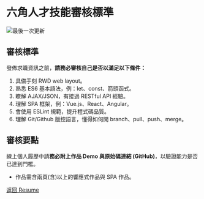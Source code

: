 # 六角人才技能審核標準
![](https://img.shields.io/github/last-commit/hexschool/test-profile.svg "最後一次更新")

## 審核標準

發佈求職資訊之前，**請務必審核自己是否以滿足以下條件：**
1. 具備手刻 RWD web layout。
2. 熟悉 ES6 基本語法，例：let、const、箭頭函式。
3. 瞭解 AJAX/JSON，有接過 RESTful API 經驗。
4. 理解 SPA 框架，例：Vue.js、React、Angular。
5. 會使用 ESLint 規範，提升程式碼品質。
6. 理解 Git/Github 版控語言，懂得如何開 branch、pull、push、merge。

## 審核要點

線上個人履歷中請**務必附上作品 Demo 與原始碼連結 (GitHub)**，以驗證能力是否已達到門檻。
 - 作品需含兩頁(含)以上的響應式作品與 SPA 作品。

[返回 Resume](https://github.com/hexschool/Resume)